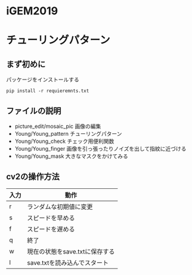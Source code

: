 # iGEM2019

# チューリングパターン

## まず初めに
パッケージをインストールする

`pip install -r requieremnts.txt`


## ファイルの説明
- picture_edit/mosaic_pic 画像の編集
- Young/Young_pattern チューリングパターン
- Young/Young_check チェック用便利関数
- Young/Young_finger 画像を引っ張ったりノイズを出して指紋に近づける
- Young/Young_mask 大きなマスクをかけてみる

## cv2の操作方法

| 入力  | 動作 |
| --- | --- |
| r  | ランダムな初期値に変更 |
| s | スピードを早める |
| f | スピードを遅める |
| q | 終了 |
| w | 現在の状態をsave.txtに保存する |
| l | save.txtを読み込んでスタート |
